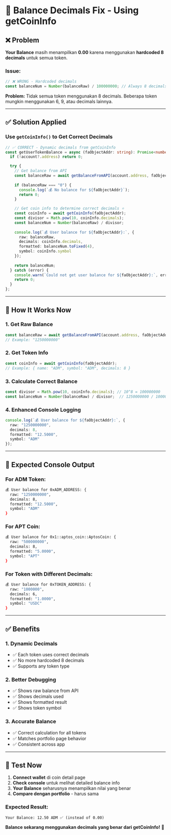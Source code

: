 # 🔧 Balance Decimals Fix - Using getCoinInfo

## ❌ Problem

**Your Balance** masih menampilkan **0.00** karena menggunakan **hardcoded 8 decimals** untuk semua token.

### Issue:
```typescript
// ❌ WRONG - Hardcoded decimals
const balanceNum = Number(balanceRaw) / 100000000; // Always 8 decimals
```

**Problem:** Tidak semua token menggunakan 8 decimals. Beberapa token mungkin menggunakan 6, 9, atau decimals lainnya.

---

## ✅ Solution Applied

### Use `getCoinInfo()` to Get Correct Decimals

```typescript
// ✅ CORRECT - Dynamic decimals from getCoinInfo
const getUserTokenBalance = async (faObjectAddr: string): Promise<number> => {
  if (!account?.address) return 0;

  try {
    // Get balance from API
    const balanceRaw = await getBalanceFromAPI(account.address, faObjectAddr);
    
    if (balanceRaw === "0") {
      console.log(`💰 No balance for ${faObjectAddr}`);
      return 0;
    }

    // Get coin info to determine correct decimals ⭐
    const coinInfo = await getCoinInfo(faObjectAddr);
    const divisor = Math.pow(10, coinInfo.decimals);
    const balanceNum = Number(balanceRaw) / divisor;
    
    console.log(`💰 User balance for ${faObjectAddr}:`, {
      raw: balanceRaw,
      decimals: coinInfo.decimals,
      formatted: balanceNum.toFixed(4),
      symbol: coinInfo.symbol
    });
    
    return balanceNum;
  } catch (error) {
    console.warn(`Could not get user balance for ${faObjectAddr}:`, error);
    return 0;
  }
};
```

---

## 🎯 How It Works Now

### 1. Get Raw Balance
```typescript
const balanceRaw = await getBalanceFromAPI(account.address, faObjectAddr);
// Example: "1250000000"
```

### 2. Get Token Info
```typescript
const coinInfo = await getCoinInfo(faObjectAddr);
// Example: { name: "ADM", symbol: "ADM", decimals: 8 }
```

### 3. Calculate Correct Balance
```typescript
const divisor = Math.pow(10, coinInfo.decimals); // 10^8 = 100000000
const balanceNum = Number(balanceRaw) / divisor;  // 1250000000 / 100000000 = 12.5
```

### 4. Enhanced Console Logging
```typescript
console.log(`💰 User balance for ${faObjectAddr}:`, {
  raw: "1250000000",
  decimals: 8,
  formatted: "12.5000",
  symbol: "ADM"
});
```

---

## 🧪 Expected Console Output

### For ADM Token:
```bash
💰 User balance for 0xADM_ADDRESS: {
  raw: "1250000000",
  decimals: 8,
  formatted: "12.5000", 
  symbol: "ADM"
}
```

### For APT Coin:
```bash
💰 User balance for 0x1::aptos_coin::AptosCoin: {
  raw: "500000000",
  decimals: 8,
  formatted: "5.0000",
  symbol: "APT"
}
```

### For Token with Different Decimals:
```bash
💰 User balance for 0xTOKEN_ADDRESS: {
  raw: "1000000",
  decimals: 6,
  formatted: "1.0000",
  symbol: "USDC"
}
```

---

## ✅ Benefits

### 1. **Dynamic Decimals**
- ✅ Each token uses correct decimals
- ✅ No more hardcoded 8 decimals
- ✅ Supports any token type

### 2. **Better Debugging**
- ✅ Shows raw balance from API
- ✅ Shows decimals used
- ✅ Shows formatted result
- ✅ Shows token symbol

### 3. **Accurate Balance**
- ✅ Correct calculation for all tokens
- ✅ Matches portfolio page behavior
- ✅ Consistent across app

---

## 🎯 Test Now

1. **Connect wallet** di coin detail page
2. **Check console** untuk melihat detailed balance info
3. **Your Balance** seharusnya menampilkan nilai yang benar
4. **Compare dengan portfolio** - harus sama

### Expected Result:
```
Your Balance: 12.50 ADM ✅ (instead of 0.00)
```

**Balance sekarang menggunakan decimals yang benar dari getCoinInfo!** 🚀
